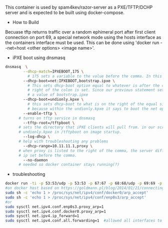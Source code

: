 This container is used by spam4kev/razor-server as a PXE/TFTP/DCHP server and is expected to be built using docker-compose.

-  How to Build

Becuase tftp returns traffic over a random ephimeral port after first client connection on port 69, a special network mode using the hosts interface as the containers interface must be used. This can be done using 'docker run --net=host \<other options> \<image name>'.

- iPXE boot using dnsmasq
```bash
dnsmasq  \
        --dhcp-match=IPXEBOOT,175 \
          # 175 sets a variable to the value before the comma. In this case, the variable is IPXEBOOT
        --dhcp-boot=net:IPXEBOOT,bootstrap.ipxe \
          # This sets dhcp-boot option equal to whatever is after the comma if the variable to the
          # right of the colon is set. Since our previous statement sets IPXEBOOT, the dhcp-boot gets
          # a value of bootstrap.ipxe
        --dhcp-boot=undionly.kpxe \
          # this sets dhcp-boot to what is on the right of the equal sign. This will be applied at first tftpboot
          # because within the undionly.kpxe it says to boot the net option
        --enable-tftp \
	  # turns on tftp service in dnsmasq
        --tftp-root=/tftpboot \
	  # sets the directory that iPXE clients will pull from. in our scripts, we put bootstrap.ipxe & 
	  # undionly.kpxe in /tftpboot on image startup.
        --log-dhcp \
	  # help with troubleshooting any problems
        --dhcp-range=10.11.11.1,proxy \
	  # when proxy is listed to the right of the comma, the server differs all iPXE clients toe the 
	  # ip set before the comma.
        --no-daemon
	  # needed so docker container stays running(?)
```

-  troubleshooting
```bash
docker run -ti -p 53:53/udp -p 53:53 -p 67:67 -p 68:68/udp -p 69:69 -p 69:69/udp -p 4011:4011/udp --net=host centos sh
#on docker host based on https://goldmann.pl/blog/2014/01/21/connecting-docker-containers-on-multiple-hosts/
sudo sh -c 'echo 1 > /proc/sys/net/ipv4/conf/docker0/arp_accept'
sudo sh -c 'echo 1 > /proc/sys/net/ipv4/conf/enp0s3/arp_accept'
#or
sudo sysctl net.ipv4.conf.enp0s3.proxy_arp=1 
sudo sysctl net.ipv4.conf.docker0.proxy_arp=1
sudo sysctl net.ipv4.ip_forward=1
sudo sysctl net.ipv4.conf.all.forwarding=1	#allowed all interfaces to forward traffic if exposed in dockerfile
```
